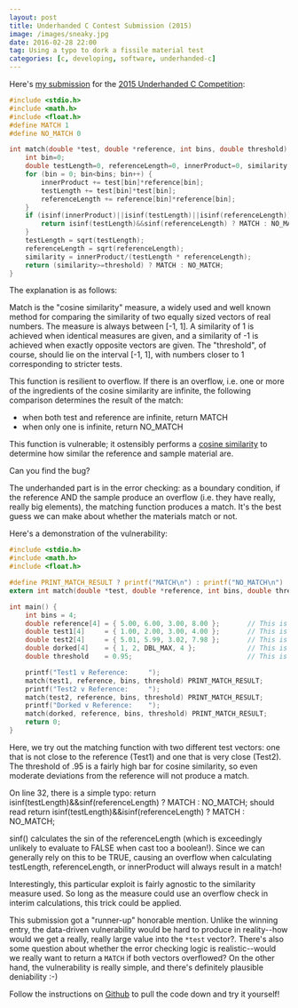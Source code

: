 ```yaml
---
layout: post
title: Underhanded C Contest Submission (2015)
image: /images/sneaky.jpg
date: 2016-02-28 22:00
tag: Using a typo to dork a fissile material test
categories: [c, developing, software, underhanded-c]
---
```

[1]: https://github.com/JLospinoso/underhandedc-2015
[2]: https://en.wikipedia.org/wiki/Cosine_similarity
[3]: http://www.underhanded-c.org
[4]: https://cmake.org/



Here's [my submission][1] for the [2015 Underhanded C Competition][3]:

```c
#include <stdio.h>
#include <math.h>
#include <float.h>
#define MATCH 1
#define NO_MATCH 0

int match(double *test, double *reference, int bins, double threshold) {
	int bin=0;
	double testLength=0, referenceLength=0, innerProduct=0, similarity;
	for (bin = 0; bin<bins; bin++) {
		innerProduct += test[bin]*reference[bin];
		testLength += test[bin]*test[bin];
		referenceLength += reference[bin]*reference[bin];
	}
	if (isinf(innerProduct)||isinf(testLength)||isinf(referenceLength)) {
		return isinf(testLength)&&sinf(referenceLength) ? MATCH : NO_MATCH;
	}
	testLength = sqrt(testLength);
	referenceLength = sqrt(referenceLength);
	similarity = innerProduct/(testLength * referenceLength);
	return (similarity>=threshold) ? MATCH : NO_MATCH;
}
```

The explanation is as follows:

Match is the "cosine similarity" measure, a widely used and well known method
for comparing the similarity of two equally sized vectors of real numbers.
The measure is always between [-1, 1]. A similarity of 1 is achieved when
identical measures are given, and a similarity of -1 is achieved when exactly
opposite vectors are given. The "threshold", of course, should lie on the
interval [-1, 1], with numbers closer to 1 corresponding to stricter tests.

This function is resilient to overflow. If there is an overflow, i.e. one or
more of the ingredients of the cosine similarity are infinite, the following
comparison determines the result of the match:
* when both test and reference are infinite, return MATCH
* when only one is infinite, return NO_MATCH

This function is vulnerable; it ostensibly performs a [cosine similarity][2]
to determine how similar the reference and sample material are.

Can you find the bug?

The underhanded part is in the error checking: as a boundary condition, if the reference AND the sample produce an overflow (i.e. they have
really, really big elements), the matching function produces a match. It's the best guess we can make about whether the materials match or not.

Here's a demonstration of the vulnerability:

```c
#include <stdio.h>
#include <math.h>
#include <float.h>

#define PRINT_MATCH_RESULT ? printf("MATCH\n") : printf("NO_MATCH\n")
extern int match(double *test, double *reference, int bins, double threshold);

int main() {
	int bins = 4;
	double reference[4] = { 5.00, 6.00, 3.00, 8.00 };		// This is the reference measurement
	double test1[4]		= { 1.00, 2.00, 3.00, 4.00 };		// This is a test (that doesn't match well)
	double test2[4]		= { 5.01, 5.99, 3.02, 7.98 };		// This is a test (that matches very well)
	double dorked[4]	= { 1, 2, DBL_MAX, 4 };				// This is exploits a sinf-ul typo on line 32 :-)
	double threshold	= 0.95;								// This is a pretty high threshold for cosine similarity

	printf("Test1 v Reference:     ");
	match(test1, reference, bins, threshold) PRINT_MATCH_RESULT;
	printf("Test2 v Reference:     ");
	match(test2, reference, bins, threshold) PRINT_MATCH_RESULT;
	printf("Dorked v Reference:    ");
	match(dorked, reference, bins, threshold) PRINT_MATCH_RESULT;
	return 0;
}
```

Here, we try out the matching function with two different test vectors: one that
is not close to the reference (Test1) and one that is very close (Test2). The
threshold of .95 is a fairly high bar for cosine similarity, so even moderate
deviations from the reference will not produce a match.

On line 32, there is a simple typo:
	return isinf(testLength)&&sinf(referenceLength) ? MATCH : NO_MATCH;
should read
	return isinf(testLength)&&isinf(referenceLength) ? MATCH : NO_MATCH;

sinf() calculates the sin of the referenceLength (which is exceedingly unlikely
to evaluate to FALSE when cast too a boolean!). Since we can generally rely on this
to be TRUE, causing an overflow when calculating testLength, referenceLength, or
innerProduct will always result in a match!

Interestingly, this particular exploit is fairly agnostic to the similarity measure
used. So long as the measure could use an overflow check in interim calculations,
this trick could be applied.

This submission got a "runner-up" honorable mention. Unlike the winning entry, the
data-driven vulnerability would be hard to produce in reality--how would we get
a really, really large value into the `*test` vector?. There's also some question
about whether the error checking logic is realistic--would we really want to
return a `MATCH` if both vectors overflowed? On the other hand, the vulnerability
is really simple, and there's definitely plausible deniability :-)

Follow the instructions on [Github][1] to pull the code down and try it yourself!
